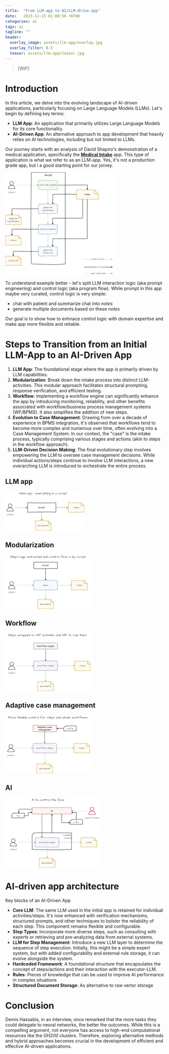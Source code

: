 ```yaml
---
title:  "From LLM-app to AI/LLM-drive-app"
date:   2023-11-15 01:00:56 +0700
categories: ai
tags: ai
tagline: ""
header:
  overlay_image: assets/llm-app/overlay.jpg
  overlay_filter: 0.5
  teaser: assets/llm-app/teaser.jpg
---
```


> [WiP]

# Introduction

In this article, we delve into the evolving landscape of AI-driven applications, particularly focusing on Large Language Models (LLMs). Let's begin by defining key terms:

- **LLM App**: An application that primarily utilizes Large Language Models for its core functionality.
- **AI-Driven App**: An alternative approach to app development that heavily relies on AI technologies, including but not limited to LLMs.

Our journey starts with an analysis of David Shapiro's demonstration of a medical application, specifically the [**Medical Intake**](https://github.com/daveshap/Medical_Intake) app. This type of application is what we refer to as an LLM-app. Yes, it's not a production grade app, but i a good starting point for our jorney.

![Medical intake app](/assets/llm-app/intake-app.jpg)

To understand example better - let's split LLM interaction logic (aka prompt engineering) and control logic (aka program flow). While prompt in this app maybe very curated, control logic is very simple:
- chat with patient and summarize chat into _notes_
- generate multiple documents based on these _notes_

Our goal is to show how to enhnace _control logic_ with domain expertise and make app more flexible and reliable.

# Steps to Transition from an Initial LLM-App to an AI-Driven App

1. **LLM App**: The foundational stage where the app is primarily driven by LLM capabilities.
2. **Modularization**: Break down the intake process into distinct LLM-activities. This modular approach facilitates structural prompting, response verification, and efficient testing.
3. **Workflow**: Implementing a workflow engine can significantly enhance the app by introducing monitoring, reliability, and other benefits associated with workflow/business process management systems (WF/BPMS). It also simplifies the addition of new steps.
4. **Evolution to Case Management**: Drawing from over a decade of experience in BPMS integration, it's observed that workflows tend to become more complex and numerous over time, often evolving into a Case Management System. In our context, the "case" is the intake process, typically comprising various stages and actions (akin to steps in the workflow approach).
5. **LLM-Driven Decision Making**: The final evolutionary step involves empowering the LLM to oversee case management decisions. While individual actions/steps continue to involve LLM interactions, a new overarching LLM is introduced to orchestrate the entire process.


## LLM app 

![LLM app](/assets/llm-app/llm-app.jpg)

## Modularization
![Extracted steps app](/assets/llm-app/extracted-steps-app.jpg)

## Workflow
![Worflow app](/assets/llm-app/wf-engine-driven-app.jpg)

## Adaptive case management
![ACM app](/assets/llm-app/acm-driven-app.jpg)

## AI
![AI app](/assets/llm-app/ai-driven-app.jpg)




# AI-driven app architecture

Key blocks of an AI-Driven App

- **Core LLM**: The same LLM used in the initial app is retained for individual activities/steps. It's now enhanced with verification mechanisms, structured prompts, and other techniques to bolster the reliability of each step. This component remains flexible and configurable.
- **Step Types**: Incorporate more diverse steps, such as consulting with experts or retrieving and pre-analyzing data from external systems.
- **LLM for Step Management**: Introduce a new LLM layer to determine the sequence of step execution. Initially, this might be a simple expert system, but with added configurability and external rule storage, it can evolve alongside the system.
- **Hardcoded Framework**: A foundational structure that encapsulates the concept of steps/actions and their interaction with the executor-LLM.
- **Rules**: Pieces of knowledge that can be used to improve AI performance in complex situations
- **Structured Document Storage**: As alternative to raw vertor storage


# Conclusion

Demis Hassabis, in an interview, once remarked that the more tasks they could delegate to neural networks, the better the outcomes. While this is a compelling argument, not everyone has access to high-end computational resources like the _GH200_ clusters. Therefore, exploring alternative methods and hybrid approaches becomes crucial in the development of efficient and effective AI-driven applications.
